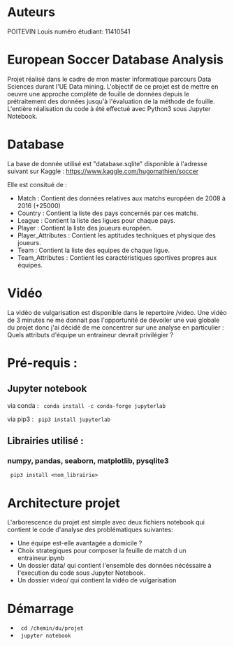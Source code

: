 
# Auteurs
POITEVIN Louis 
numéro étudiant: 11410541

# European Soccer Database Analysis

Projet réalisé dans le cadre de mon master informatique parcours Data Sciences durant l'UE Data mining.
L'objectif de ce projet est de mettre en oeuvre une approche complète de fouille de données depuis le prétraitement des données jusqu'à l'évaluation de la méthode de fouille.
L'entière réalisation du code à été effectué avec Python3 sous Jupyter Notebook.

# Database 
La base de donnée utilisé est "database.sqlite" disponible à l'adresse suivant sur Kaggle : https://www.kaggle.com/hugomathien/soccer

Elle est consitué de :
* Match : Contient des données relatives aux matchs européen de 2008 à 2016 (+25000)
* Country : Contient la liste des pays concernés par ces matchs.
* League : Contient la liste des ligues pour chaque pays.
* Player : Contient la liste des joueurs européen.
* Player_Attributes : Contient les aptitudes techniques et physique des joueurs.
* Team : Contient la liste des equipes de chaque ligue.
* Team_Attributes : Contient les caractéristiques sportives propres aux équipes.

# Vidéo  

La vidéo de vulgarisation est disponible dans le repertoire /video. 
Une vidéo de 3 minutes ne me donnait pas l'opportunité de dévoiler une vue globale du projet donc j'ai décidé de me concentrer sur une analyse en particulier : Quels attributs d'équipe un entraineur devrait privilégier ?

# Pré-requis : 

## Jupyter notebook
via conda : 
<code>  conda install -c conda-forge jupyterlab </code>

via pip3 :
<code> pip3 install jupyterlab </code>

## Librairies utilisé :
### numpy, pandas, seaborn, matplotlib, pysqlite3
<code> pip3 install <nom_librairie> </code>

# Architecture projet 
L'arborescence du projet est simple avec deux fichiers notebook qui contient le code d'analyse des problématiques suivantes:
* Une équipe est-elle avantagée a domicile ?
* Choix strategiques pour composer la feuille de match d un entraineur.ipynb
* Un dossier data/ qui contient l'ensemble des données nécéssaire à l'execution du code sous Jupyter Notebook.
* Un dossier video/ qui contient la vidéo de vulgarisation 
# Démarrage 
* <code> cd /chemin/du/projet </code>
* <code> jupyter notebook </code>

